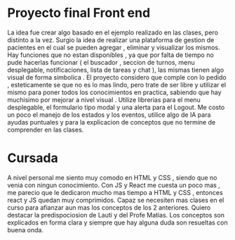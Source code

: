 # Proyecto final Front end #

La idea fue crear algo basado en el ejemplo realizado en las clases, pero distinto a la vez.
Surgio la idea de realizar una plataforma de gestion de pacientes en el cual se pueden agregar , eliminar y visualizar los mismos.
Hay funciones que no estan disponibles , ya que por falta de tiempo no pude hacerlas funcionar ( el buscador , seccion de turnos, menu desplegable, notificaciones, lista de tareas y chat ), las mismas tienen algo visual de forma simbolica .
El proyecto considero que comple con lo pedido , esteticamente se que no es lo mas lindo, pero trate de ser libre y utilizar el mismo para poner todos los conocimientos en practica, sabiendo que hay muchisimo por mejorar a nivel visual .
Utilize librerias para el menu desplegable, el formulario tipo modal y una alerta para el Logout. 
Me costo un poco el manejo de los estados y los eventos, utilice algo de IA para ayudas puntuales y para la explicacion de conceptos que no termine de comprender en las clases.

# Cursada #

A nivel personal me siento muy comodo en HTML y CSS , siendo que no venia con ningun conocimiento.
Con JS y React me cuesta un poco mas , me parecio que le dedicaron mucho mas tiempo a HTML y CSS , entonces react y JS quedan muy comprimidos. Capaz se necesiten mas clases en el curso para afianzar aun mas los conceptos de los 2 anteriores.
Quiero destacar la predispociosion de Lauti y del Profe Matias. Los conceptos son explicados en forma clara y siempre que hay alguna duda son resueltas con buena onda.

